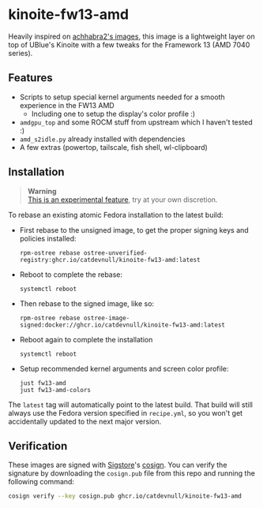 # kinoite-fw13-amd

Heavily inspired on [achhabra2's images](https://github.com/achhabra2/fw13-amd-kinoite), this image is a lightweight layer on top of UBlue's Kinoite with a few tweaks for the Framework 13 (AMD 7040 series).

## Features

- Scripts to setup special kernel arguments needed for a smooth experience in the FW13 AMD
  - Including one to setup the display's color profile :)
- `amdgpu_top` and some ROCM stuff from upstream which I haven't tested :)
- `amd_s2idle.py` already installed with dependencies
- A few extras (powertop, tailscale, fish shell, wl-clipboard)

## Installation

> **Warning**  
> [This is an experimental feature](https://www.fedoraproject.org/wiki/Changes/OstreeNativeContainerStable), try at your own discretion.

To rebase an existing atomic Fedora installation to the latest build:

- First rebase to the unsigned image, to get the proper signing keys and policies installed:
  ```
  rpm-ostree rebase ostree-unverified-registry:ghcr.io/catdevnull/kinoite-fw13-amd:latest
  ```
- Reboot to complete the rebase:
  ```
  systemctl reboot
  ```
- Then rebase to the signed image, like so:
  ```
  rpm-ostree rebase ostree-image-signed:docker://ghcr.io/catdevnull/kinoite-fw13-amd:latest
  ```
- Reboot again to complete the installation
  ```
  systemctl reboot
  ```
- Setup recommended kernel arguments and screen color profile:
  ```
  just fw13-amd
  just fw13-amd-colors
  ```

The `latest` tag will automatically point to the latest build. That build will still always use the Fedora version specified in `recipe.yml`, so you won't get accidentally updated to the next major version.

## Verification

These images are signed with [Sigstore](https://www.sigstore.dev/)'s [cosign](https://github.com/sigstore/cosign). You can verify the signature by downloading the `cosign.pub` file from this repo and running the following command:

```bash
cosign verify --key cosign.pub ghcr.io/catdevnull/kinoite-fw13-amd
```
